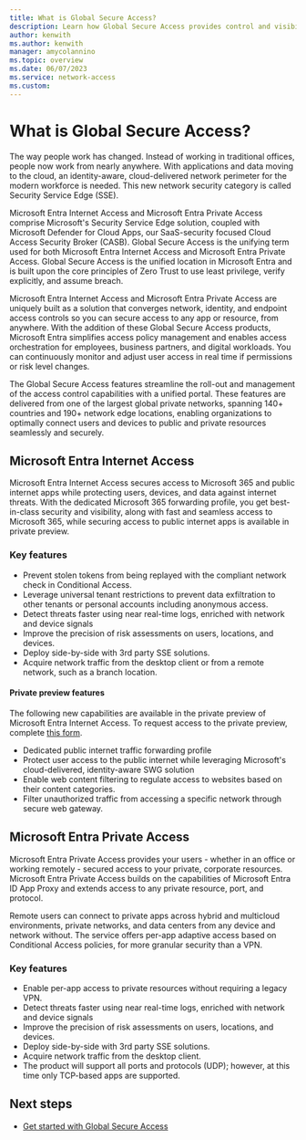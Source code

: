 ```yaml
---
title: What is Global Secure Access?
description: Learn how Global Secure Access provides control and visibility to users and devices both inside and outside of a traditional office.
author: kenwith
ms.author: kenwith
manager: amycolannino
ms.topic: overview
ms.date: 06/07/2023
ms.service: network-access
ms.custom: 
---
```


# What is Global Secure Access?

The way people work has changed. Instead of working in traditional offices, people now work from nearly anywhere. With applications and data moving to the cloud, an identity-aware, cloud-delivered network perimeter for the modern workforce is needed. This new network security category is called Security Service Edge (SSE).

Microsoft Entra Internet Access and Microsoft Entra Private Access comprise Microsoft's Security Service Edge solution, coupled with Microsoft Defender for Cloud Apps, our SaaS-security focused Cloud Access Security Broker (CASB). Global Secure Access is the unifying term used for both Microsoft Entra Internet Access and Microsoft Entra Private Access. Global Secure Access is the unified location in Microsoft Entra and is built upon the core principles of Zero Trust to use least privilege, verify explicitly, and assume breach. 

Microsoft Entra Internet Access and Microsoft Entra Private Access are uniquely built as a solution that converges network, identity, and endpoint access controls so you can secure access to any app or resource, from anywhere. With the addition of these Global Secure Access products, Microsoft Entra simplifies access policy management and enables access orchestration for employees, business partners, and digital workloads. You can continuously monitor and adjust user access in real time if permissions or risk level changes.

The Global Secure Access features streamline the roll-out and management of the access control capabilities with a unified portal. These features are delivered from one of the largest global private networks, spanning 140+ countries and 190+ network edge locations, enabling organizations to optimally connect users and devices to public and private resources seamlessly and securely.

## Microsoft Entra Internet Access

Microsoft Entra Internet Access secures access to Microsoft 365 and public internet apps while protecting users, devices, and data against internet threats. With the dedicated Microsoft 365 forwarding profile, you get best-in-class security and visibility, along with fast and seamless access to Microsoft 365, while securing access to public internet apps is available in private preview. 

### Key features

- Prevent stolen tokens from being replayed with the compliant network check in Conditional Access.
- Leverage universal tenant restrictions to prevent data exfiltration to other tenants or personal accounts including anonymous access.
- Detect threats faster using near real-time logs, enriched with network and device signals
- Improve the precision of risk assessments on users, locations, and devices. 
- Deploy side-by-side with 3rd party SSE solutions.
- Acquire network traffic from the desktop client or from a remote network, such as a branch location.

#### Private preview features
The following new capabilities are available in the private preview of Microsoft Entra Internet Access. To request access to the private preview, complete [this form](https://www.microsoft.com).

- Dedicated public internet traffic forwarding profile
- Protect user access to the public internet while leveraging Microsoft's cloud-delivered, identity-aware SWG solution 
- Enable web content filtering to regulate access to websites based on their content categories.
- Filter unauthorized traffic from accessing a specific network through secure web gateway.

## Microsoft Entra Private Access

Microsoft Entra Private Access provides your users - whether in an office or working remotely - secured access to your private, corporate resources. Microsoft Entra Private Access builds on the capabilities of Microsoft Entra ID App Proxy and extends access to any private resource, port, and protocol.

Remote users can connect to private apps across hybrid and multicloud environments, private networks, and data centers from any device and network without. The service offers per-app adaptive access based on Conditional Access policies, for more granular security than a VPN. 

### Key features

- Enable per-app access to private resources without requiring a legacy VPN.
- Detect threats faster using near real-time logs, enriched with network and device signals
- Improve the precision of risk assessments on users, locations, and devices. 
- Deploy side-by-side with 3rd party SSE solutions.
- Acquire network traffic from the desktop client.
- The product will support all ports and protocols (UDP); however, at this time only TCP-based apps are supported.

## Next steps

- [Get started with Global Secure Access](how-to-get-started-with-global-secure-access.md)
